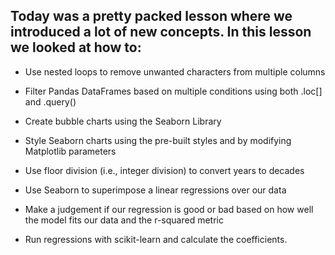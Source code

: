 ## Today was a pretty packed lesson where we introduced a lot of new concepts. In this lesson we looked at how to:

* Use nested loops to remove unwanted characters from multiple columns

* Filter Pandas DataFrames based on multiple conditions using both .loc[] and .query()

* Create bubble charts using the Seaborn Library

* Style Seaborn charts using the pre-built styles and by modifying Matplotlib parameters

* Use floor division (i.e., integer division) to convert years to decades

* Use Seaborn to superimpose a linear regressions over our data

* Make a judgement if our regression is good or bad based on how well the model fits our data and the r-squared metric

* Run regressions with scikit-learn and calculate the coefficients.
